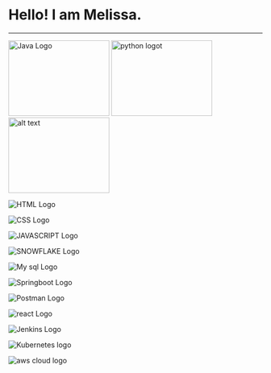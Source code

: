 # Hello! I am Melissa. 
------
<img src="https://upload.wikimedia.org/wikipedia/en/thumb/3/30/Java_programming_language_logo.svg/320px-Java_programming_language_logo.svg.png" alt="Java Logo" width="200" height="150">

<img src="https://www.python.org/static/community_logos/python-logo.png" alt="python logot" width="200" height="150">

<img src="URL" alt="alt text" width="200" height="150">

![HTML Logo](https://www.w3.org/html/logo/img/mark-word-icon.png)

![CSS Logo](https://upload.wikimedia.org/wikipedia/commons/thumb/d/d5/CSS3_logo_and_wordmark.svg/544px-CSS3_logo_and_wordmark.svg.png) 

![JAVASCRIPT Logo](https://upload.wikimedia.org/wikipedia/commons/thumb/6/6a/JavaScript-logo.png/900px-JavaScript-logo.png?20120221235433) 

![SNOWFLAKE Logo](https://companieslogo.com/img/orig/SNOW-35164165.png?t=1634190631) 

![My sql Logo](https://github.com/MelissaaGuz/MelissaaGuz/assets/102260396/3dd1adf4-29a4-4784-ac12-b4abeade148a)

![Springboot Logo](https://img.icons8.com/?size=100&id=90519&format=png) 

![Postman Logo](https://assets.stickpng.com/images/62cc1b3a150d5de9a3dad5f7.png)

![react Logo](https://cdn4.iconfinder.com/data/icons/logos-3/600/React.js_logo-1024.png)

![Jenkins Logo](https://i.pinimg.com/originals/a5/ff/6d/a5ff6d9555aaab304b82dbbeb097d70e.png) 

![Kubernetes logo](https://upload.wikimedia.org/wikipedia/commons/3/39/Kubernetes_logo_without_workmark.svg) 

![aws cloud logo](https://ih1.redbubble.net/image.3917587429.0371/st,small,507x507-pad,600x600,f8f8f8.jpg) 



